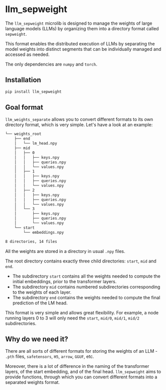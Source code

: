 # llm_sepweight

The `llm_sepweight` microlib is designed to manage the weights of large language models (LLMs) by organizing them into a directory format called `sepweight`. 

This format enables the distributed execution of LLMs by separating the model weights into distinct segments that can be individually managed and accessed as needed.

The only dependencies are `numpy` and `torch`.

## Installation

```bash
pip install llm_sepweight
```

## Goal format

`llm_weights_separate` allows you to convert different formats to its own directory format, which is very simple.
Let's have a look at an example:

```bash
└── weights_root
    ├── end
    │   └── lm_head.npy
    ├── mid
    │   ├── 0
    │   │   ├── keys.npy
    │   │   ├── queries.npy
    │   │   └── values.npy
    │   ├── 1
    │   │   ├── keys.npy
    │   │   ├── queries.npy
    │   │   └── values.npy
    │   ├── 2
    │   │   ├── keys.npy
    │   │   ├── queries.npy
    │   │   └── values.npy
    │   └── 3
    │       ├── keys.npy
    │       ├── queries.npy
    │       └── values.npy
    └── start
        └── embeddings.npy

8 directories, 14 files

```

All the weights are stored in a directory in usual `.npy` files.

The root directory contains exactly three child directories: `start`, `mid` and `end`.
* The subdirectory `start` contains all the weights needed to compute the initial embeddings, prior to the transformer layers.
* The subdirectory `mid` contains numbered subdirectories corresponding to the weights of each layer.
* The subdirectory `end` contains the weights needed to compute the final prediction of the LM head.

This format is very simple and allows great flexibility. For example, a node running layers 0 to 3 will only need the 
`start`, `mid/0`, `mid/1`, `mid/2` subdirectories.


## Why do we need it?

There are all sorts of different formats for storing the weights of an LLM - `.pth` files, `safetensors`, `H5`,
`arrow`, `GGUF`, etc.  

Moreover, there is a lot of difference in the naming of the transformer layers, of the start embedding, and of the final head.
`llm_sepweight` aims to provide functions, through which you can convert different formats into a separated weights format.
